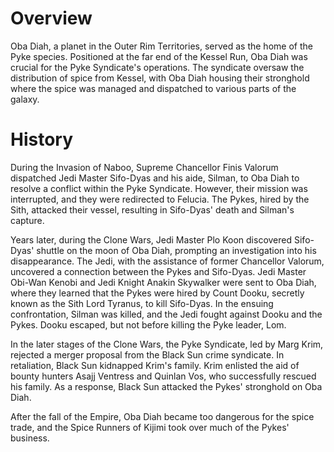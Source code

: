 # Overview

Oba Diah, a planet in the Outer Rim Territories, served as the home of the Pyke species.
Positioned at the far end of the Kessel Run, Oba Diah was crucial for the Pyke Syndicate's operations.
The syndicate oversaw the distribution of spice from Kessel, with Oba Diah housing their stronghold where the spice was managed and dispatched to various parts of the galaxy.

# History

During the Invasion of Naboo, Supreme Chancellor Finis Valorum dispatched Jedi Master Sifo-Dyas and his aide, Silman, to Oba Diah to resolve a conflict within the Pyke Syndicate.
However, their mission was interrupted, and they were redirected to Felucia.
The Pykes, hired by the Sith, attacked their vessel, resulting in Sifo-Dyas' death and Silman's capture.

Years later, during the Clone Wars, Jedi Master Plo Koon discovered Sifo-Dyas' shuttle on the moon of Oba Diah, prompting an investigation into his disappearance.
The Jedi, with the assistance of former Chancellor Valorum, uncovered a connection between the Pykes and Sifo-Dyas.
Jedi Master Obi-Wan Kenobi and Jedi Knight Anakin Skywalker were sent to Oba Diah, where they learned that the Pykes were hired by Count Dooku, secretly known as the Sith Lord Tyranus, to kill Sifo-Dyas.
In the ensuing confrontation, Silman was killed, and the Jedi fought against Dooku and the Pykes.
Dooku escaped, but not before killing the Pyke leader, Lom.

In the later stages of the Clone Wars, the Pyke Syndicate, led by Marg Krim, rejected a merger proposal from the Black Sun crime syndicate.
In retaliation, Black Sun kidnapped Krim's family.
Krim enlisted the aid of bounty hunters Asajj Ventress and Quinlan Vos, who successfully rescued his family.
As a response, Black Sun attacked the Pykes' stronghold on Oba Diah.

After the fall of the Empire, Oba Diah became too dangerous for the spice trade, and the Spice Runners of Kijimi took over much of the Pykes' business.
